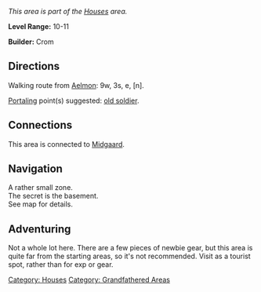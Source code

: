 *This area is part of the [Houses](:Category:_Houses.md "wikilink")
area.*

**Level Range:** 10-11

**Builder:** Crom

## Directions

Walking route from [Aelmon](Aelmon.md "wikilink"): 9w, 3s, e, \[n\].

[Portaling](Portal.md "wikilink") point(s) suggested: [old
soldier](Tom.md "wikilink").

## Connections

This area is connected to [Midgaard](:Category:_Midgaard.md "wikilink").

## Navigation

A rather small zone.  
The secret is the basement.  
See map for details.  

## Adventuring

Not a whole lot here. There are a few pieces of newbie gear, but this
area is quite far from the starting areas, so it's not recommended.
Visit as a tourist spot, rather than for exp or gear.

[Category: Houses](Category:_Houses "wikilink") [Category: Grandfathered
Areas](Category:_Grandfathered_Areas "wikilink")
